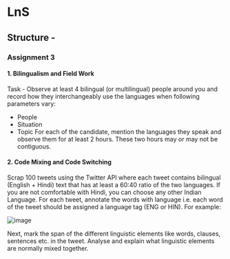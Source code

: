 # LnS

## Structure - 

### Assignment 3

 #### 1. Bilingualism and Field Work
Task - Observe at least 4 bilingual (or multilingual) people around you and record how they interchangeably use the languages when following parameters vary:
* People
* Situation
* Topic
For each of the candidate, mention the languages they speak and observe them for at least 2 hours. These
two hours may or may not be contiguous.
 #### 2. Code Mixing and Code Switching
 Scrap 100 tweets using the Twitter API where each tweet contains bilingual (English + Hindi) text that has
at least a 60:40 ratio of the two languages. If you are not comfortable with Hindi, you can choose any other
Indian Language. For each tweet, annotate the words with language i.e. each word of the tweet should be
assigned a language tag (ENG or HIN). For example:

![image](https://user-images.githubusercontent.com/80084594/136293079-ee49cab5-6e4f-4799-82b0-a1dbf90e0bda.png)

Next, mark the span of the different linguistic elements like words, clauses, sentences etc. in the tweet.
Analyse and explain what linguistic elements are normally mixed together.

